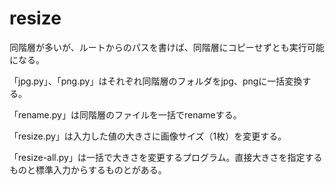 # resize

同階層が多いが、ルートからのパスを書けば、同階層にコピーせずとも実行可能になる。

「jpg.py」、「png.py」はそれぞれ同階層のフォルダをjpg、pngに一括変換する。

「rename.py」は同階層のファイルを一括でrenameする。

「resize.py」は入力した値の大きさに画像サイズ（1枚）を変更する。

「resize-all.py」は一括で大きさを変更するプログラム。直接大きさを指定するものと標準入力からするものとがある。
